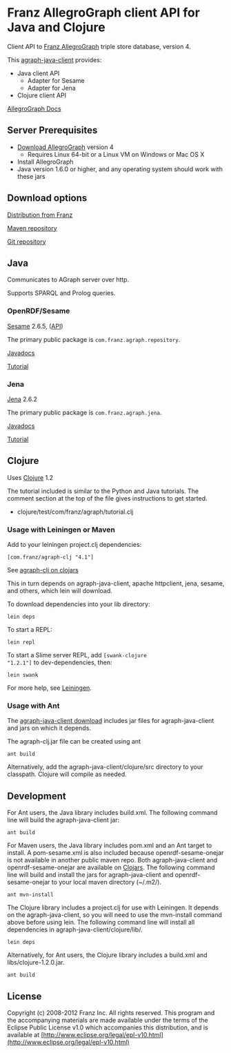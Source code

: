 # Franz AllegroGraph client API for Java and Clojure

Client API to [Franz AllegroGraph](http://www.franz.com/agraph/)
triple store database, version 4.

This [agraph-java-client](http://github.com/franzinc/agraph-java-client) provides:

* Java client API
  * Adapter for Sesame
  * Adapter for Jena
* Clojure client API

[AllegroGraph Docs](http://www.franz.com/agraph/support/documentation/v4/)


## Server Prerequisites

* [Download AllegroGraph](http://www.franz.com/agraph/downloads/)
  version 4
  * Requires Linux 64-bit or a Linux VM on Windows or Mac OS X
* Install AllegroGraph
* Java version 1.6.0 or higher, and any operating system should work
  with these jars


## Download options

[Distribution from Franz](http://www.franz.com/agraph/allegrograph/clients.lhtml)

[Maven repository](http://clojars.org/groups/com.franz)

[Git repository](http://github.com/franzinc/agraph-java-client)


## Java

Communicates to AGraph server over http.

Supports SPARQL and Prolog queries.


### OpenRDF/Sesame

[Sesame](http://www.openrdf.org/) 2.6.5,
([API](http://www.openrdf.org/doc/sesame2/2.6.5/apidocs/))

The primary public package is
<code>com.franz.agraph.repository</code>.

[Javadocs](http://www.franz.com/agraph/support/documentation/v4/javadoc/index.html)

[Tutorial](http://www.franz.com/agraph/support/documentation/v4/java-tutorial/java-tutorial-40.html)


### Jena

[Jena](http://jena.sourceforge.net/) 2.6.2

The primary public package is <code>com.franz.agraph.jena</code>.

[Javadocs](http://www.franz.com/agraph/support/documentation/v4/javadoc/index.html)

[Tutorial](http://www.franz.com/agraph/support/documentation/v4/java-tutorial/jena-tutorial-40.html)


## Clojure

Uses [Clojure](http://clojure.org) 1.2

The tutorial included is similar to the Python and Java tutorials.
The comment section at the top of the file gives instructions to get
started.

* clojure/test/com/franz/agraph/tutorial.clj


### Usage with Leiningen or Maven

Add to your leiningen project.clj dependencies:

    [com.franz/agraph-clj "4.1"]

See [agraph-clj on clojars](http://clojars.org/com.franz/agraph-clj)

This in turn depends on agraph-java-client, apache httpclient, jena,
sesame, and others, which lein will download.

To download dependencies into your lib directory:

    lein deps

To start a REPL:

    lein repl

To start a Slime server REPL, add <code>[swank-clojure "1.2.1"]</code> to
dev-dependencies, then:

    lein swank

For more help, see
[Leiningen](http://github.com/technomancy/leiningen/tree/stable).


### Usage with Ant

The [agraph-java-client
download](http://www.franz.com/agraph/allegrograph/clients.lhtml)
includes jar files for agraph-java-client and jars on which it depends.

The agraph-clj.jar file can be created using ant

    ant build

Alternatively, add the agraph-java-client/clojure/src directory to
your classpath. Clojure will compile as needed.


## Development

For Ant users, the Java library includes build.xml. The following
command line will build the agraph-java-client jar:

    ant build

For Maven users, the Java library includes pom.xml and an Ant target
to install. A pom-sesame.xml is also included because
openrdf-sesame-onejar is not available in another public maven repo.
Both agraph-java-client and openrdf-sesame-onejar are available
on [Clojars](http://clojars.org/groups/com.franz).
The following command line will build and install the jars for
agraph-java-client and openrdf-sesame-onejar to your local maven
directory (~/.m2/).

    ant mvn-install

The Clojure library includes a project.clj for use with Leiningen.
It depends on the agraph-java-client, so you will need to use the
mvn-install command above before using lein. The following command
line will install all dependencies in agraph-java-client/clojure/lib/.

    lein deps

Alternatively, for Ant users, the Clojure library includes a
build.xml and libs/clojure-1.2.0.jar.

    ant build


## License

Copyright (c) 2008-2012 Franz Inc.
All rights reserved. This program and the accompanying materials
are made available under the terms of the Eclipse Public License v1.0
which accompanies this distribution, and is available at
[http://www.eclipse.org/legal/epl-v10.html](http://www.eclipse.org/legal/epl-v10.html)

